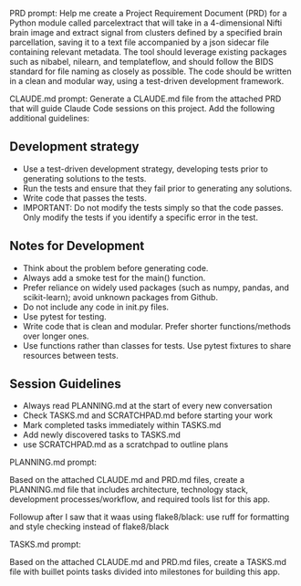 PRD prompt:
Help me create a Project Requirement Document (PRD) for a Python module called parcelextract that will take in a 4-dimensional Nifti brain image and extract signal from clusters defined by a specified brain parcellation, saving it to a text file accompanied by a json sidecar file containing relevant metadata. The tool should leverage existing packages such as nibabel, nilearn, and templateflow, and should follow the BIDS standard for file naming as closely as possible. The code should be written in a clean and modular way, using a test-driven development framework.

CLAUDE.md prompt:
Generate a CLAUDE.md file from the attached PRD that will guide Claude Code sessions on this project.  Add the following additional guidelines:

## Development strategy

- Use a test-driven development strategy, developing tests prior to generating solutions to the tests.
- Run the tests and ensure that they fail prior to generating any solutions.
- Write code that passes the tests.
- IMPORTANT: Do not modify the tests simply so that the code passes. Only modify the tests if you identify a specific error in the test.

## Notes for Development

- Think about the problem before generating code.
- Always add a smoke test for the main() function.
- Prefer reliance on widely used packages (such as numpy, pandas, and scikit-learn); avoid unknown packages from Github.
- Do not include any code in init.py files.
- Use pytest for testing.
- Write code that is clean and modular. Prefer shorter functions/methods over longer ones.
- Use functions rather than classes for tests. Use pytest fixtures to share resources between tests.

## Session Guidelines

- Always read PLANNING.md at the start of every new conversation
- Check TASKS.md and SCRATCHPAD.md before starting your work
- Mark completed tasks immediately within TASKS.md
- Add newly discovered tasks to TASKS.md
- use SCRATCHPAD.md as a scratchpad to outline plans

PLANNING.md prompt:

Based on the attached CLAUDE.md and PRD.md files, create a PLANNING.md file that includes  architecture, technology stack, development processes/workflow, and required tools list for this app.

Followup after I saw that it waas using flake8/black:
use ruff for formatting and style checking instead of flake8/black

TASKS.md prompt:

Based on the attached CLAUDE.md and PRD.md files, create a TASKS.md file with buillet points tasks divided into milestones for building this app.

